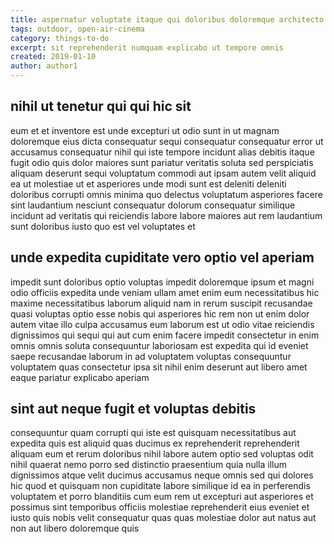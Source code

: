 ```yaml
---
title: aspernatur voluptate itaque qui doloribus doloremque architecto article 4055
tags: outdoor, open-air-cinema
category: things-to-do
excerpt: sit reprehenderit numquam explicabo ut tempore omnis
created: 2019-01-10
author: author1
---
```


## nihil ut tenetur qui qui hic sit

eum et et inventore est unde excepturi ut odio sunt in ut magnam doloremque eius dicta consequatur sequi consequatur consequatur error ut accusamus consequatur nihil qui iste tempore incidunt alias debitis itaque fugit odio quis dolor maiores sunt pariatur veritatis soluta sed perspiciatis aliquam deserunt sequi voluptatum commodi aut ipsam autem velit aliquid ea ut molestiae ut et asperiores unde modi sunt est deleniti deleniti doloribus corrupti omnis minima quo delectus voluptatum asperiores facere sint laudantium nesciunt consequatur dolorum consequatur similique incidunt ad veritatis qui reiciendis labore labore maiores aut rem laudantium sunt doloribus iusto quo est vel voluptates et

## unde expedita cupiditate vero optio vel aperiam

impedit sunt doloribus optio voluptas impedit doloremque ipsum et magni odio officiis expedita unde veniam ullam amet enim eum necessitatibus hic maxime necessitatibus laborum aliquid nam in rerum suscipit recusandae quasi voluptas optio esse nobis qui asperiores hic rem non ut enim dolor autem vitae illo culpa accusamus eum laborum est ut odio vitae reiciendis dignissimos qui sequi qui aut cum enim facere impedit consectetur in enim omnis omnis soluta consequuntur laboriosam est expedita qui id eveniet saepe recusandae laborum in ad voluptatem voluptas consequuntur voluptatem quas consectetur ipsa sit nihil enim deserunt aut libero amet eaque pariatur explicabo aperiam

## sint aut neque fugit et voluptas debitis

consequuntur quam corrupti qui iste est quisquam necessitatibus aut expedita quis est aliquid quas ducimus ex reprehenderit reprehenderit aliquam eum et rerum doloribus nihil labore autem optio sed voluptas odit nihil quaerat nemo porro sed distinctio praesentium quia nulla illum dignissimos atque velit ducimus accusamus neque omnis sed qui dolores hic quod et quisquam non cupiditate labore similique id ea in perferendis voluptatem et porro blanditiis cum eum rem ut excepturi aut asperiores et possimus sint temporibus officiis molestiae reprehenderit eius eveniet et iusto quis nobis velit consequatur quas quas molestiae dolor aut natus aut non aut libero doloremque quis
